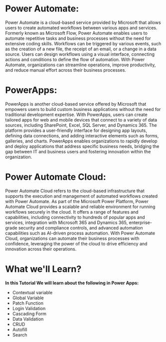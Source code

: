 # Power Automate:
Power Automate is a cloud-based service provided by Microsoft that allows users to create automated workflows between various apps and services. Formerly known as Microsoft Flow, Power Automate enables users to automate repetitive tasks and business processes without the need for extensive coding skills. Workflows can be triggered by various events, such as the creation of a new file, the receipt of an email, or a change in a data source. Users can design workflows using a visual interface, connecting actions and conditions to define the flow of automation. With Power Automate, organizations can streamline operations, improve productivity, and reduce manual effort across their business processes.

# PowerApps:
PowerApps is another cloud-based service offered by Microsoft that empowers users to build custom business applications without the need for traditional development expertise. With PowerApps, users can create tailored apps for web and mobile devices that connect to a variety of data sources, including SharePoint, Excel, SQL Server, and Dynamics 365. The platform provides a user-friendly interface for designing app layouts, defining data connections, and adding interactive elements such as forms, galleries, and charts. PowerApps enables organizations to rapidly develop and deploy applications that address specific business needs, bridging the gap between IT and business users and fostering innovation within the organization.

# Power Automate Cloud:
Power Automate Cloud refers to the cloud-based infrastructure that supports the execution and management of automated workflows created with Power Automate. As part of the Microsoft Power Platform, Power Automate Cloud provides a scalable and reliable environment for running workflows securely in the cloud. It offers a range of features and capabilities, including connectivity to hundreds of popular apps and services, integration with Microsoft 365 and Dynamics 365, enterprise-grade security and compliance controls, and advanced automation capabilities such as AI-driven process automation. With Power Automate Cloud, organizations can automate their business processes with confidence, leveraging the power of the cloud to drive efficiency and innovation across their operations.



# What we'll Learn?
**In this Tutorial We will learn about the following in Power Apps:**
* Contextual variable
* Global Variable
* Patch Function
* Login Validation
* Cascading Form 
* Data Validation 
* CRUD 
* Autofill
* Search
